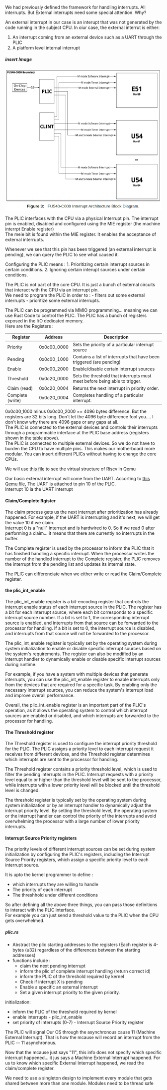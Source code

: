 We had previously defined the framework for handling interrupts. All interrupts. But External interrupts need some special attention.  Why?

An external interrupt in our case is an interupt that was not generated by the code running in the subject CPU. In oiur case, the external interrut is either:
1. An interrupt coming from an external device such as a UART through the PLIC
2. A platform level internal interrupt

##### insert Image
![(PLIC and CLINT)interraction with CPU](../images/plic_cpu_structure.png)

The PLIC interfaces with the CPU via a physical Interrupt pin. The interrupt pin is enabled, disabled and configured using the MIE register (the machine interrpt Enable register)  
The meie bit is found within the MIE register. It enables the acceptance of external interrupts.  

Whenever we see that this pin has been triggered (an external interrupt is pending), we can query the PLIC to see what caused it.

Configuring the PLIC means :
    1. Prioritizing certain interrupt sources in certain conditions.
    2. Ignoring certain interupt sources under certain conditions.

The PLIC is not part of the core CPU. It is just a bunch of external circuits that interact with the CPU via an interrupt pin.  
We need to program the PLIC in order to  :
    - filters out some external interrupts
    - prioritize some external interrupts.


The PLIC can be programmed via MMIO programmning... meaning we can use Rust Code to control the PLIC.  The PLIC has a bunch of registers exposed in the I/O dedicated memory.  
Here are the Registers :

| Register         | Address     | Description                                                                |
|------------------|-------------|----------------------------------------------------------------------------|
| Priority         | 0x0c00_0000 | Sets the priority of a particular interrupt source                         |
| Pending          | 0x0c00_1000 | Contains a list of interrupts that have been triggered (are pending)       |
| Enable           | 0x0c00_2000 | Enable/disable certain interrupt sources                                   |
| Threshold        | 0x0c20_0000 | Sets the threshold that interrupts must meet before being able to trigger. |
| Claim (read)     | 0x0c20_0004 | Returns the next interrupt in priority order.                              |
| Complete (write) | 0x0c20_0004 | Completes handling of a particular interrupt.                              |


0x0c00_1000 minus 0x0c00_2000  == 4096 bytes difference. But the registers are 32 bits long. Don't let the 4096 byte difference fool you.... I don't know why there are 4096 gaps or any gaps at all.  
The PLIC is connected to the external devices and controls their interrupts through a programmable interface at the PLIC base address (registers shown in the table above).  
The PLIC is connected to multiple external devices. So we do not have to burden the CPU to have multiple pins. This makes our motherboard more modular. You can insert different PLICs without having to change the core CPUs.  

We will use [this file](https://github.com/qemu/qemu/blob/master/include/hw/riscv/virt.h) to see the virtual structure of Riscv in Qemu

Our basic external interrupt will come from the UART. Accorting to [this Qemu file](https://github.com/qemu/qemu/blob/master/include/hw/riscv/virt.h), The UART is attached to pin 10 of the PLIC.  
Interrupt 10 ia the UART interrupt

#### Claim/Complete Rgister

The claim process gets us the next interrupt after prioritization has already happened. For example, if the UART is interrupting
and it's next, we will get the value 10 if we claim.  
Interrupt 0 is a "null" interrupt and is hardwired to 0. So if we read 0 after performing a claim... it means that there are currently no interrupts in the buffer.

The Complete register is used by the processor to inform the PLIC that it has finished handling a specific interrupt. When the processor writes the number of the handled interrupt to the Complete register, the PLIC removes the interrupt from the pending list and updates its internal state.

The PLIC can differenciate when we either write or read the Claim/Complete register. 

#### the plic_int_enable
The plic_int_enable register is a bit-encoding register that controls the interrupt enable status of each interrupt source in the PLIC. The register has a bit for each interrupt source, where each bit corresponds to a specific interrupt source number. If a bit is set to 1, the corresponding interrupt source is enabled, and interrupts from that source can be forwarded to the processor for handling. If a bit is set to 0, the interrupt source is disabled, and interrupts from that source will not be forwarded to the processor.

The plic_int_enable register is typically set by the operating system during system initialization to enable or disable specific interrupt sources based on the system's requirements. The register can also be modified by an interrupt handler to dynamically enable or disable specific interrupt sources during runtime.

For example, if you have a system with multiple devices that generate interrupts, you can use the plic_int_enable register to enable interrupts only from the devices that are required for a specific task. By enabling only the necessary interrupt sources, you can reduce the system's interrupt load and improve overall performance.

Overall, the plic_int_enable register is an important part of the PLIC's operation, as it allows the operating system to control which interrupt sources are enabled or disabled, and which interrupts are forwarded to the processor for handling.

#### The Threshold register
The Threshold register is used to configure the interrupt priority threshold for the PLIC. The PLIC assigns a priority level to each interrupt request it receives from different devices, and the Threshold register determines which interrupts are sent to the processor for handling.

The Threshold register contains a priority threshold level, which is used to filter the pending interrupts in the PLIC. Interrupt requests with a priority level equal to or higher than the threshold level will be sent to the processor, while interrupts with a lower priority level will be blocked until the threshold level is changed.

The threshold register is typically set by the operating system during system initialization or by an interrupt handler to dynamically adjust the interrupt priority level. By setting the threshold level, the operating system or the interrupt handler can control the priority of the interrupts and avoid overwhelming the processor with a large number of lower priority interrupts.

#### Interrupt Source Priority registers
The priority levels of different interrupt sources can be set during system initialization by configuring the PLIC's registers, including the Interrupt Source Priority registers, which assign a specific priority level to each interrupt source.



It is upto the kernel programmer to define :
- which interrupts they are willing to handle
- The priority of each interrupt
- The threshhold under different conditions

So after defining all the above three things, you can pass those definitions to interact with the PLIC interface.  
For example you can just send a threshold value to the PLIC when the CPU gets overwhelmed.  



##### plic.rs
- Abstract the plic starting addresses to the registers (Each register is 4-bytes (u32) regardless of the differences between the starting addresses)
- functions include :
  - claim the next pending interrupt
  - inform the plic of complete interrupt handling (return correct id) 
  - inform the PLIC of the threshold required by kernel
  - Check if interrupt X is pending
  - Enable a specific an external interrupt
  - Set a given interrupt priority to the given priority.

initialization:
- inform the PLIC of the threshold required by kernel
- enable interrupts - plic_int_enable
- set priority of interrupts (0-7) - Interrupt Source Priority register



The PLIC will signal Our OS through the asynchronous cause 11 (Machine External Interrupt). That is how the mcause will record an interrupt from the PLIC -- 11 asynchronous.

Now that the mcause just says "11", this info does not specify which specific interrupt happened... it jus says a Machine External Interrupt happened. For us to know which specific External Interrupt happened, we read the claim/complete register.


We need to use a singleton design to implement every module that gets shared between more than one module. Modules need to be thread safe




